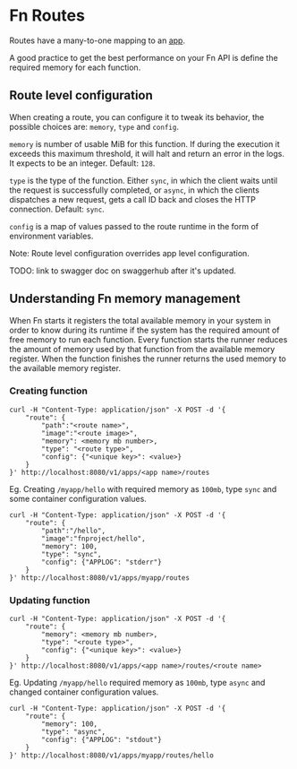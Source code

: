 # Fn Routes

Routes have a many-to-one mapping to an [app](apps.md).

A good practice to get the best performance on your Fn API is define
the required memory for each function.

## Route level configuration

When creating a route, you can configure it to tweak its behavior, the possible
choices are: `memory`, `type` and `config`.

`memory` is number of usable MiB for this function. If during the execution it
exceeds this maximum threshold, it will halt and return an error in the logs. It
expects to be an integer. Default: `128`.

`type` is the type of the function. Either `sync`, in which the client waits
until the request is successfully completed, or `async`, in which the clients
dispatches a new request, gets a call ID back and closes the HTTP connection.
Default: `sync`.

`config` is a map of values passed to the route runtime in the form of
environment variables.

Note: Route level configuration overrides app level configuration.

TODO: link to swagger doc on swaggerhub after it's updated.

## Understanding Fn memory management

When Fn starts it registers the total available memory in your system
in order to know during its runtime if the system has the required amount of
free memory to run each function. Every function starts the runner reduces the
amount of memory used by that function from the available memory register. When
the function finishes the runner returns the used memory to the available memory
register.

### Creating function

```
curl -H "Content-Type: application/json" -X POST -d '{
    "route": {
        "path":"<route name>",
        "image":"<route image>",
        "memory": <memory mb number>,
        "type": "<route type>",
        "config": {"<unique key>": <value>}
    }
}' http://localhost:8080/v1/apps/<app name>/routes
```

Eg. Creating `/myapp/hello` with required memory as `100mb`, type `sync` and
some container configuration values.

```
curl -H "Content-Type: application/json" -X POST -d '{
    "route": {
        "path":"/hello",
        "image":"fnproject/hello",
        "memory": 100,
        "type": "sync",
        "config": {"APPLOG": "stderr"}
    }
}' http://localhost:8080/v1/apps/myapp/routes
```

### Updating function

```
curl -H "Content-Type: application/json" -X POST -d '{
    "route": {
        "memory": <memory mb number>,
        "type": "<route type>",
        "config": {"<unique key>": <value>}
    }
}' http://localhost:8080/v1/apps/<app name>/routes/<route name>
```

Eg. Updating `/myapp/hello` required memory as `100mb`, type `async` and changed
container configuration values.

```
curl -H "Content-Type: application/json" -X POST -d '{
    "route": {
        "memory": 100,
        "type": "async",
        "config": {"APPLOG": "stdout"}
    }
}' http://localhost:8080/v1/apps/myapp/routes/hello
```
